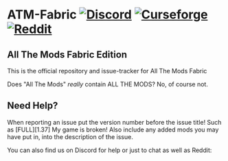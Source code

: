# ATM-Fabric [![Discord][discordImg]][discordLink] [![Curseforge][curseImg]][curseLink] [![Reddit][redditImg]][redditLink]

## All The Mods Fabric Edition

This is the official repository and issue-tracker for All The Mods Fabric
  
Does "All The Mods" *really* contain ALL THE MODS? No, of course not.
   
## Need Help?
When reporting an issue put the version number before the issue title! Such as [FULL][1.37] My game is broken! Also include any added mods you may have put in, into the description of the issue. 
 
You can also find us on Discord for help or just to chat as well as Reddit:   

[discordImg]: https://img.shields.io/discord/254530689225981953.svg?logo=discord&logoWidth=18&colorB=7289DA&style=for-the-badge

[discordLink]: https://discord.gg/FdFDVWb

[curseImg]: http://cf.way2muchnoise.eu/361635.svg?badge_style=for_the_badge

[curseLink]: https://www.curseforge.com/minecraft/modpacks/all-the-mods-fabric

[redditImg]: https://img.shields.io/reddit/subreddit-subscribers/allthemods?style=for-the-badge

[redditLink]: https://www.reddit.com/r/allthemods/

